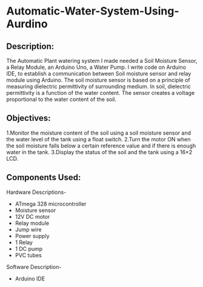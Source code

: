 # Automatic-Water-System-Using-Aurdino
## Description:
The Automatic Plant watering system I made needed a Soil Moisture Sensor, a Relay Module, an Arduino Uno, a Water Pump. I write code on Arduino IDE, to establish a communication between Soil moisture sensor and relay module using Arduino.  The soil moisture sensor is based on a principle of measuring dielectric permittivity of surrounding medium. In soil, dielectric permittivity is a function of the water content. The sensor creates a voltage proportional to the water content of the soil.

## Objectives:
  1.Monitor the moisture content of the soil using a soil moisture sensor and the water level of the tank using a float switch.
  2.Turn the motor ON when the soil moisture falls below a certain reference value and if there is enough water in the tank.
  3.Display the status of the soil and the tank using a 16×2 LCD.


## Components Used:
Hardware Descriptions-
  * ATmega 328 microcontroller 
  * Moisture sensor 
  * 12V DC motor  
  * Relay module 
  * Jump wire 
  * Power supply  
  * 1 Relay
  * 1 DC pump
  * PVC tubes

Software Description-
  * Arduino IDE
 

